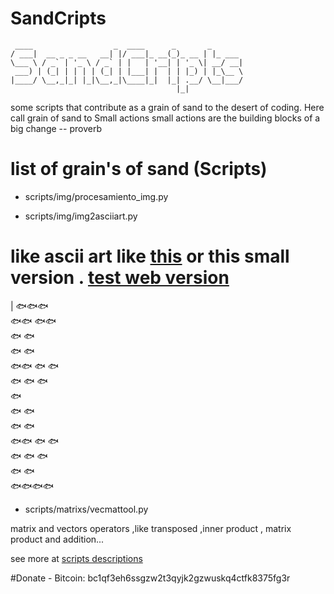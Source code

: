 # SandCripts 
	 ____                  _  ____      _       _       
	/ ___|  __ _ _ __   __| |/ ___|_ __(_)_ __ | |_ ___ 
	\___ \ / _` | '_ \ / _` | |   | '__| | '_ \| __/ __|
	 ___) | (_| | | | | (_| | |___| |  | | |_) | |_\__ \
	|____/ \__,_|_| |_|\__,_|\____|_|  |_| .__/ \__|___/
	                                     |_|            
some scripts that contribute as a grain of sand to the desert of coding.
Here call  grain of sand to Small actions 
	small actions are the building blocks of a big change -- proverb
# list of grain's of sand (Scripts)

- scripts/img/procesamiento_img.py

- scripts/img/img2asciiart.py

# like ascii art like [this](https://pastebin.com/R5LStkU7) or this small version . [test web version](https://jero98772.pythonanywhere.com/proyects/img2asciiart.html)
|
	                        🐟️🐟️🐟️            
	                     🐟️🐟️   🐟️🐟️         
	                  🐟️               🐟️      
	   🐟️         🐟️                           
	   🐟️🐟️   🐟️                        🐟️   
	   🐟️   🐟️            🐟️                  
	                                       🐟️   
	      🐟️                              🐟️   
	         🐟️            🐟️                  
	   🐟️🐟️   🐟️                        🐟️   
	   🐟️         🐟️                  🐟️      
	                  🐟️            🐟️         
	                     🐟️🐟️🐟️🐟️            
	                                             


- scripts/matrixs/vecmattool.py

matrix and vectors operators ,like transposed ,inner product , matrix product and addition... 

see more at [scripts descriptions](https://github.com/jero98772/SandCripts/blob/main/docs/scripts_descriptions.md)

#Donate
	- Bitcoin: bc1qf3eh6ssgzw2t3qyjk2gzwuskq4ctfk8375fg3r
